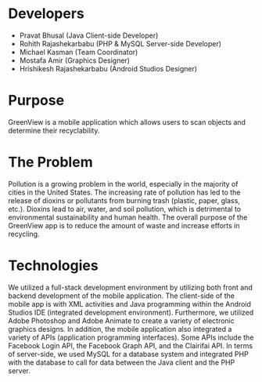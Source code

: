 # Developers
- Pravat Bhusal (Java Client-side Developer)
- Rohith Rajashekarbabu (PHP & MySQL Server-side Developer)
- Michael Kasman (Team Coordinator)
- Mostafa Amir (Graphics Designer)
- Hrishikesh Rajashekarbabu (Android Studios Designer)

# Purpose
GreenView is a mobile application which allows users to scan objects and determine their recyclability.

# The Problem
Pollution is a growing problem in the world, especially in the majority of cities in the United States. The increasing rate of pollution has led to the release of dioxins or pollutants from burning trash (plastic, paper, glass, etc.). Dioxins lead to air, water, and soil pollution, which is detrimental to environmental sustainability and human health. The overall purpose of the GreenView app is to reduce the amount of waste and increase efforts in recycling.

# Technologies
We utilized a full-stack development environment by utilizing both front and backend development of the mobile application. The client-side of the mobile app is with XML activities and Java programming within the Android Studios IDE (integrated development environment). Furthermore, we utilized Adobe Photoshop and Adobe Animate to create a variety of electronic graphics designs. In addition, the mobile application also integrated a variety of APIs (application programming interfaces). Some APIs include the Facebook Login API, the Facebook Graph API, and the Clairifai API. In terms of server-side, we used MySQL for a database system and integrated PHP with the database to call for data between the Java client and the PHP server.
